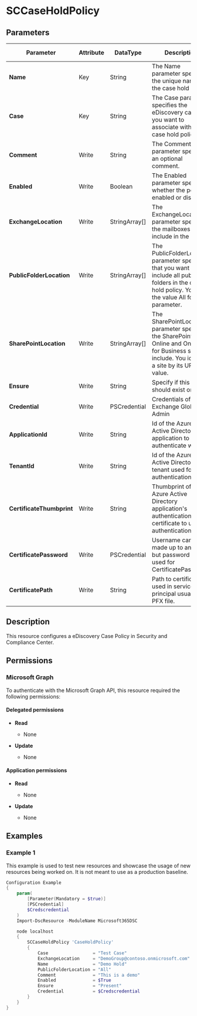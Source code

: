 ﻿# SCCaseHoldPolicy

## Parameters

| Parameter | Attribute | DataType | Description | Allowed Values |
| --- | --- | --- | --- | --- |
| **Name** | Key | String | The Name parameter specifies the unique name of the case hold policy. | |
| **Case** | Key | String | The Case parameter specifies the eDiscovery case that you want to associate with the case hold policy. | |
| **Comment** | Write | String | The Comment parameter specifies an optional comment. | |
| **Enabled** | Write | Boolean | The Enabled parameter specifies whether the policy is enabled or disabled. | |
| **ExchangeLocation** | Write | StringArray[] | The ExchangeLocation parameter specifies the mailboxes to include in the policy. | |
| **PublicFolderLocation** | Write | StringArray[] | The PublicFolderLocation parameter specifies that you want to include all public folders in the case hold policy. You use the value All for this parameter. | |
| **SharePointLocation** | Write | StringArray[] | The SharePointLocation parameter specifies the SharePoint Online and OneDrive for Business sites to include. You identify a site by its URL value. | |
| **Ensure** | Write | String | Specify if this policy should exist or not. | `Present`, `Absent` |
| **Credential** | Write | PSCredential | Credentials of the Exchange Global Admin | |
| **ApplicationId** | Write | String | Id of the Azure Active Directory application to authenticate with. | |
| **TenantId** | Write | String | Id of the Azure Active Directory tenant used for authentication. | |
| **CertificateThumbprint** | Write | String | Thumbprint of the Azure Active Directory application's authentication certificate to use for authentication. | |
| **CertificatePassword** | Write | PSCredential | Username can be made up to anything but password will be used for CertificatePassword | |
| **CertificatePath** | Write | String | Path to certificate used in service principal usually a PFX file. | |

## Description

This resource configures a eDiscovery Case Policy
in Security and Compliance Center.

## Permissions

### Microsoft Graph

To authenticate with the Microsoft Graph API, this resource required the following permissions:

#### Delegated permissions

- **Read**

    - None

- **Update**

    - None

#### Application permissions

- **Read**

    - None

- **Update**

    - None

## Examples

### Example 1

This example is used to test new resources and showcase the usage of new resources being worked on.
It is not meant to use as a production baseline.

```powershell
Configuration Example
{
    param(
        [Parameter(Mandatory = $true)]
        [PSCredential]
        $Credscredential
    )
    Import-DscResource -ModuleName Microsoft365DSC

    node localhost
    {
        SCCaseHoldPolicy 'CaseHoldPolicy'
        {
            Case                 = "Test Case"
            ExchangeLocation     = "DemoGroup@contoso.onmicrosoft.com"
            Name                 = "Demo Hold"
            PublicFolderLocation = "All"
            Comment              = "This is a demo"
            Enabled              = $True
            Ensure               = "Present"
            Credential           = $Credscredential
        }
    }
}
```

